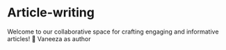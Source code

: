 # Article-writing
Welcome to our collaborative space for crafting engaging and informative articles! 🚀
Vaneeza as author
